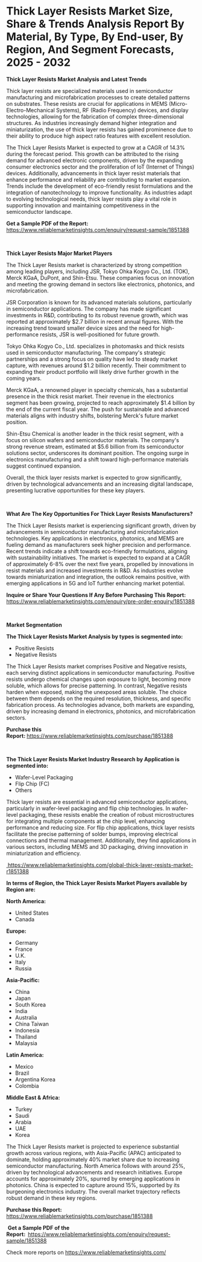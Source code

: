 <p><h1>Thick Layer Resists Market Size, Share & Trends Analysis Report By Material, By Type, By End-user, By Region, And Segment Forecasts, 2025 - 2032</h1></p><p><strong>Thick Layer Resists Market Analysis and Latest Trends</strong></p>
<p><p>Thick layer resists are specialized materials used in semiconductor manufacturing and microfabrication processes to create detailed patterns on substrates. These resists are crucial for applications in MEMS (Micro-Electro-Mechanical Systems), RF (Radio Frequency) devices, and display technologies, allowing for the fabrication of complex three-dimensional structures. As industries increasingly demand higher integration and miniaturization, the use of thick layer resists has gained prominence due to their ability to produce high aspect ratio features with excellent resolution.</p><p>The Thick Layer Resists Market is expected to grow at a CAGR of 14.3% during the forecast period. This growth can be attributed to the rising demand for advanced electronic components, driven by the expanding consumer electronics sector and the proliferation of IoT (Internet of Things) devices. Additionally, advancements in thick layer resist materials that enhance performance and reliability are contributing to market expansion. Trends include the development of eco-friendly resist formulations and the integration of nanotechnology to improve functionality. As industries adapt to evolving technological needs, thick layer resists play a vital role in supporting innovation and maintaining competitiveness in the semiconductor landscape.</p></p>
<p><strong>Get a Sample PDF of the Report:&nbsp;</strong> <a href="https://www.reliablemarketinsights.com/enquiry/request-sample/1851388?utm_campaign=3507&utm_medium=2&utm_source=Github&utm_content=ia&utm_term=26032025&utm_id=thick-layer-resists">https://www.reliablemarketinsights.com/enquiry/request-sample/1851388</a></p>
<p>&nbsp;</p>
<p><strong>Thick Layer Resists Major Market Players</strong></p>
<p><p>The Thick Layer Resists market is characterized by strong competition among leading players, including JSR, Tokyo Ohka Kogyo Co., Ltd. (TOK), Merck KGaA, DuPont, and Shin-Etsu. These companies focus on innovation and meeting the growing demand in sectors like electronics, photonics, and microfabrication.</p><p>JSR Corporation is known for its advanced materials solutions, particularly in semiconductor applications. The company has made significant investments in R&D, contributing to its robust revenue growth, which was reported at approximately $2.7 billion in recent annual figures. With the increasing trend toward smaller device sizes and the need for high-performance resists, JSR is well-positioned for future growth.</p><p>Tokyo Ohka Kogyo Co., Ltd. specializes in photomasks and thick resists used in semiconductor manufacturing. The company's strategic partnerships and a strong focus on quality have led to steady market capture, with revenues around $1.2 billion recently. Their commitment to expanding their product portfolio will likely drive further growth in the coming years.</p><p>Merck KGaA, a renowned player in specialty chemicals, has a substantial presence in the thick resist market. Their revenue in the electronics segment has been growing, projected to reach approximately $1.4 billion by the end of the current fiscal year. The push for sustainable and advanced materials aligns with industry shifts, bolstering Merck's future market position.</p><p>Shin-Etsu Chemical is another leader in the thick resist segment, with a focus on silicon wafers and semiconductor materials. The company's strong revenue stream, estimated at $5.6 billion from its semiconductor solutions sector, underscores its dominant position. The ongoing surge in electronics manufacturing and a shift toward high-performance materials suggest continued expansion.</p><p>Overall, the thick layer resists market is expected to grow significantly, driven by technological advancements and an increasing digital landscape, presenting lucrative opportunities for these key players.</p></p>
<p>&nbsp;</p>
<p><strong>What Are The Key Opportunities For Thick Layer Resists Manufacturers?</strong></p>
<p><p>The Thick Layer Resists market is experiencing significant growth, driven by advancements in semiconductor manufacturing and microfabrication technologies. Key applications in electronics, photonics, and MEMS are fueling demand as manufacturers seek higher precision and performance. Recent trends indicate a shift towards eco-friendly formulations, aligning with sustainability initiatives. The market is expected to expand at a CAGR of approximately 6-8% over the next five years, propelled by innovations in resist materials and increased investments in R&D. As industries evolve towards miniaturization and integration, the outlook remains positive, with emerging applications in 5G and IoT further enhancing market potential.</p></p>
<p><strong>Inquire or Share Your Questions If Any Before Purchasing This Report:</strong> <a href="https://www.reliablemarketinsights.com/enquiry/pre-order-enquiry/1851388?utm_campaign=3507&utm_medium=2&utm_source=Github&utm_content=ia&utm_term=26032025&utm_id=thick-layer-resists">https://www.reliablemarketinsights.com/enquiry/pre-order-enquiry/1851388</a></p>
<p>&nbsp;</p>
<p><strong>Market Segmentation</strong></p>
<p><strong>The Thick Layer Resists Market Analysis by types is segmented into:</strong></p>
<p><ul><li>Positive Resists</li><li>Negative Resists</li></ul></p>
<p><p>The Thick Layer Resists market comprises Positive and Negative resists, each serving distinct applications in semiconductor manufacturing. Positive resists undergo chemical changes upon exposure to light, becoming more soluble, which allows for precise patterning. In contrast, Negative resists harden when exposed, making the unexposed areas soluble. The choice between them depends on the required resolution, thickness, and specific fabrication process. As technologies advance, both markets are expanding, driven by increasing demand in electronics, photonics, and microfabrication sectors.</p></p>
<p><strong>Purchase this Report:&nbsp;</strong><a href="https://www.reliablemarketinsights.com/purchase/1851388?utm_campaign=3507&utm_medium=2&utm_source=Github&utm_content=ia&utm_term=26032025&utm_id=thick-layer-resists">https://www.reliablemarketinsights.com/purchase/1851388</a></p>
<p>&nbsp;</p>
<p><strong>The Thick Layer Resists Market Industry Research by Application is segmented into:</strong></p>
<p><ul><li>Wafer-Level Packaging</li><li>Flip Chip (FC)</li><li>Others</li></ul></p>
<p><p>Thick layer resists are essential in advanced semiconductor applications, particularly in wafer-level packaging and flip chip technologies. In wafer-level packaging, these resists enable the creation of robust microstructures for integrating multiple components at the chip level, enhancing performance and reducing size. For flip chip applications, thick layer resists facilitate the precise patterning of solder bumps, improving electrical connections and thermal management. Additionally, they find applications in various sectors, including MEMS and 3D packaging, driving innovation in miniaturization and efficiency.</p></p>
<p><a href="https://www.reliablemarketinsights.com/global-thick-layer-resists-market-r1851388?utm_campaign=3507&utm_medium=2&utm_source=Github&utm_content=ia&utm_term=26032025&utm_id=thick-layer-resists">&nbsp;https://www.reliablemarketinsights.com/global-thick-layer-resists-market-r1851388</a></p>
<p><strong>In terms of Region, the Thick Layer Resists Market Players available by Region are:</strong></p>
<p>
    <p> <strong> North America: </strong>
        <ul>
            <li>United States</li>
            <li>Canada</li>
        </ul>
        </p> 
    <p> <strong> Europe: </strong>
        <ul>
            <li>Germany</li>
            <li>France</li>
            <li>U.K.</li>
            <li>Italy</li>
            <li>Russia</li>
        </ul>
        </p> 
    <p> <strong> Asia-Pacific: </strong>
        <ul>
            <li>China</li>
            <li>Japan</li>
            <li>South Korea</li>
            <li>India</li>
            <li>Australia</li>
            <li>China Taiwan</li>
            <li>Indonesia</li>
            <li>Thailand</li>
            <li>Malaysia</li>
        </ul>
        </p> 
    <p> <strong> Latin America: </strong>
        <ul>
            <li>Mexico</li>
            <li>Brazil</li>
            <li>Argentina Korea</li>
            <li>Colombia</li>
        </ul>
        </p> 
    <p> <strong> Middle East & Africa: </strong>
        <ul>
            <li>Turkey</li>
            <li>Saudi</li>
            <li>Arabia</li>
            <li>UAE</li>
            <li>Korea</li>
        </ul>
    </p>
    </p>
<p><p>The Thick Layer Resists market is projected to experience substantial growth across various regions, with Asia-Pacific (APAC) anticipated to dominate, holding approximately 40% market share due to increasing semiconductor manufacturing. North America follows with around 25%, driven by technological advancements and research initiatives. Europe accounts for approximately 20%, spurred by emerging applications in photonics. China is expected to capture around 15%, supported by its burgeoning electronics industry. The overall market trajectory reflects robust demand in these key regions.</p></p>
<p><strong>Purchase this Report: </strong><a href="https://www.reliablemarketinsights.com/purchase/1851388?utm_campaign=3507&utm_medium=2&utm_source=Github&utm_content=ia&utm_term=26032025&utm_id=thick-layer-resists">https://www.reliablemarketinsights.com/purchase/1851388</a></p>
<p>&nbsp;<strong>Get a Sample PDF of the Report:&nbsp;&nbsp;</strong><a href="https://www.reliablemarketinsights.com/enquiry/request-sample/1851388?utm_campaign=3507&utm_medium=2&utm_source=Github&utm_content=ia&utm_term=26032025&utm_id=thick-layer-resists">https://www.reliablemarketinsights.com/enquiry/request-sample/1851388</a></p>
<p><strong></strong></p>
<p>Check more reports on <a href="https://www.reliablemarketinsights.com/?utm_campaign=3507&utm_medium=2&utm_source=Github&utm_content=ia&utm_term=26032025&utm_id=thick-layer-resists">https://www.reliablemarketinsights.com/</a></p>